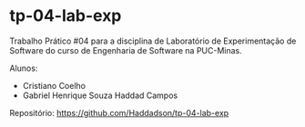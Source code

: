 # tp-04-lab-exp

Trabalho Prático #04 para a disciplina de Laboratório de Experimentação de Software do curso de Engenharia de Software na PUC-Minas.

Alunos: 
- Cristiano Coelho
- Gabriel Henrique Souza Haddad Campos

Repositório: https://github.com/Haddadson/tp-04-lab-exp